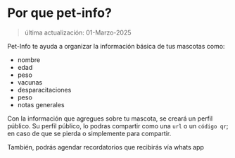 # Por que pet-info?

> última actualización: 01-Marzo-2025

Pet-Info te ayuda a organizar la información básica de tus mascotas como:
- nombre
- edad
- peso
- vacunas
- desparacitaciones
- peso
- notas generales

Con la información que agregues sobre tu mascota, se creará un perfil público. Su perfil público, lo podras compartir como una `url` o un `código qr`; en caso de que se pierda o simplemente para compartir.

También, podrás agendar recordatorios que recibirás vía whats app
